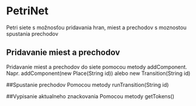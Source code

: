 # PetriNet
Petri siete s možnosťou pridavania hran, miest a prechodov s moznostou spustania prechodov

## Pridavanie miest a prechodov
Pridavanie miest a prechodov do siete pomocou metody addComponent.
Napr. addComponent(new Place(String id)) alebo new Transition(String id)

##Spustanie prechodov
Pomocou metody runTransition(String id)

##Vypisanie aktualneho znackovania
Pomocou metody getTokens()
